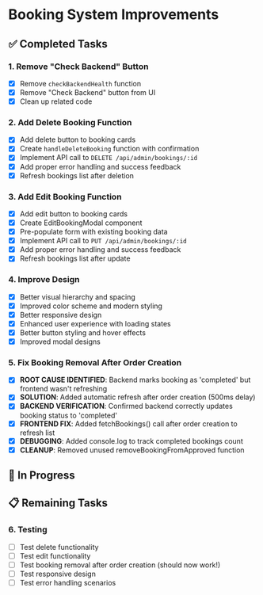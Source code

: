 # Booking System Improvements

## ✅ Completed Tasks

### 1. Remove "Check Backend" Button
- [x] Remove `checkBackendHealth` function
- [x] Remove "Check Backend" button from UI
- [x] Clean up related code

### 2. Add Delete Booking Function
- [x] Add delete button to booking cards
- [x] Create `handleDeleteBooking` function with confirmation
- [x] Implement API call to `DELETE /api/admin/bookings/:id`
- [x] Add proper error handling and success feedback
- [x] Refresh bookings list after deletion

### 3. Add Edit Booking Function
- [x] Add edit button to booking cards
- [x] Create EditBookingModal component
- [x] Pre-populate form with existing booking data
- [x] Implement API call to `PUT /api/admin/bookings/:id`
- [x] Add proper error handling and success feedback
- [x] Refresh bookings list after update

### 4. Improve Design
- [x] Better visual hierarchy and spacing
- [x] Improved color scheme and modern styling
- [x] Better responsive design
- [x] Enhanced user experience with loading states
- [x] Better button styling and hover effects
- [x] Improved modal designs

### 5. Fix Booking Removal After Order Creation
- [x] **ROOT CAUSE IDENTIFIED**: Backend marks booking as 'completed' but frontend wasn't refreshing
- [x] **SOLUTION**: Added automatic refresh after order creation (500ms delay)
- [x] **BACKEND VERIFICATION**: Confirmed backend correctly updates booking status to 'completed'
- [x] **FRONTEND FIX**: Added fetchBookings() call after order creation to refresh list
- [x] **DEBUGGING**: Added console.log to track completed bookings count
- [x] **CLEANUP**: Removed unused removeBookingFromApproved function

## 🔄 In Progress

## 📋 Remaining Tasks

### 6. Testing
- [ ] Test delete functionality
- [ ] Test edit functionality
- [ ] Test booking removal after order creation (should now work!)
- [ ] Test responsive design
- [ ] Test error handling scenarios
